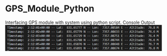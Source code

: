 # GPS_Module_Python
Interfacing GPS module with system using python script.
Console Output
![image](https://github.com/pcprusti/GPS_Module_Python/blob/main/GPS_Location_Data.png)
